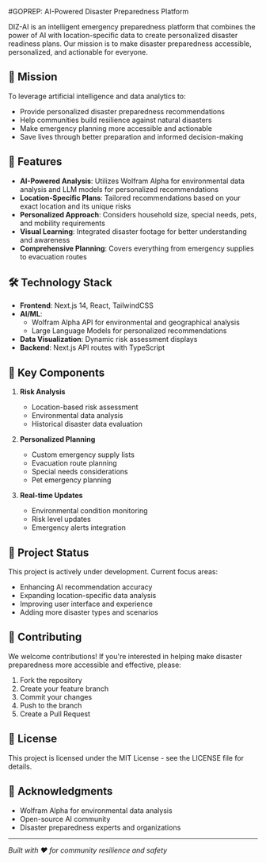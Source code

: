 #GOPREP: AI-Powered Disaster Preparedness Platform

DIZ-AI is an intelligent emergency preparedness platform that combines the power of AI with location-specific data to create personalized disaster readiness plans. Our mission is to make disaster preparedness accessible, personalized, and actionable for everyone.

## 🎯 Mission

To leverage artificial intelligence and data analytics to:
- Provide personalized disaster preparedness recommendations
- Help communities build resilience against natural disasters
- Make emergency planning more accessible and actionable
- Save lives through better preparation and informed decision-making

## 🚀 Features

- **AI-Powered Analysis**: Utilizes Wolfram Alpha for environmental data analysis and LLM models for personalized recommendations
- **Location-Specific Plans**: Tailored recommendations based on your exact location and its unique risks
- **Personalized Approach**: Considers household size, special needs, pets, and mobility requirements
- **Visual Learning**: Integrated disaster footage for better understanding and awareness
- **Comprehensive Planning**: Covers everything from emergency supplies to evacuation routes

## 🛠 Technology Stack

- **Frontend**: Next.js 14, React, TailwindCSS
- **AI/ML**: 
  - Wolfram Alpha API for environmental and geographical analysis
  - Large Language Models for personalized recommendations
- **Data Visualization**: Dynamic risk assessment displays
- **Backend**: Next.js API routes with TypeScript

## 🌟 Key Components

1. **Risk Analysis**
   - Location-based risk assessment
   - Environmental data analysis
   - Historical disaster data evaluation

2. **Personalized Planning**
   - Custom emergency supply lists
   - Evacuation route planning
   - Special needs considerations
   - Pet emergency planning

3. **Real-time Updates**
   - Environmental condition monitoring
   - Risk level updates
   - Emergency alerts integration

## 🚧 Project Status

This project is actively under development. Current focus areas:
- Enhancing AI recommendation accuracy
- Expanding location-specific data analysis
- Improving user interface and experience
- Adding more disaster types and scenarios

## 🤝 Contributing

We welcome contributions! If you're interested in helping make disaster preparedness more accessible and effective, please:
1. Fork the repository
2. Create your feature branch
3. Commit your changes
4. Push to the branch
5. Create a Pull Request

## 📝 License

This project is licensed under the MIT License - see the LICENSE file for details.

## 🙏 Acknowledgments

- Wolfram Alpha for environmental data analysis
- Open-source AI community
- Disaster preparedness experts and organizations

---

*Built with ❤️ for community resilience and safety*

